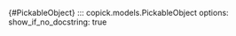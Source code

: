 [](){#PickableObject}
::: copick.models.PickableObject
    options:
        show_if_no_docstring: true
